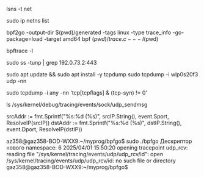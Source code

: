 lsns -t net


sudo ip netns list


bpf2go -output-dir $(pwd)/generated -tags linux -type trace_info -go-package=load -target amd64 bpf $(pwd)/trace.c -- -I$(pwd)

bpftrace -l

sudo ss -tunp | grep 192.0.73.2:443


sudo apt update && sudo apt install -y tcpdump
sudo tcpdump -i wlp0s20f3 udp -nn

sudo tcpdump -i any -nn 'tcp[tcpflags] & (tcp-syn) != 0'

ls /sys/kernel/debug/tracing/events/sock/udp_sendmsg


srcAddr := fmt.Sprintf("%s:%d (%s)", srcIP.String(), event.Sport, ResolveIP(srcIP))
dstAddr := fmt.Sprintf("%s:%d (%s)", dstIP.String(), event.Dport, ResolveIP(dstIP))


az358@gaz358-BOD-WXX9:~/myprog/bpfgo$ sudo ./bpfgo
Дескриптор нового namespace: 6
2025/04/01 15:50:20 opening tracepoint udp_rcv: reading file "/sys/kernel/tracing/events/udp/udp_rcv/id": open /sys/kernel/tracing/events/udp/udp_rcv/id: no such file or directory
gaz358@gaz358-BOD-WXX9:~/myprog/bpfgo$


